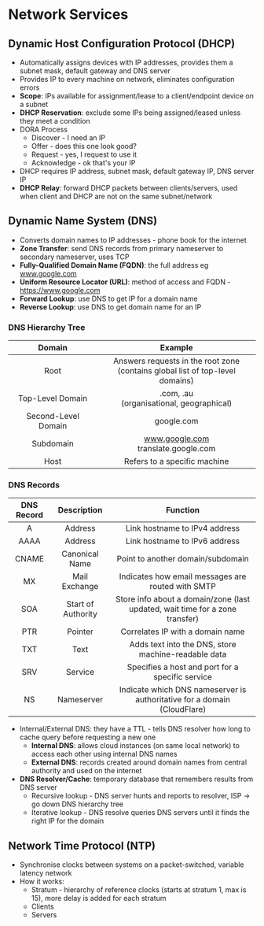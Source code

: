 # Network Services

## Dynamic Host Configuration Protocol (DHCP)
* Automatically assigns devices with IP addresses, provides them a subnet mask, default gateway and DNS server
* Provides IP to every machine on network, eliminates configuration errors
* **Scope**: IPs available for assignment/lease to a client/endpoint device on a subnet
* **DHCP Reservation**: exclude some IPs being assigned/leased unless they meet a condition
* DORA Process
    * Discover - I need an IP
    * Offer - does this one look good?
    * Request - yes, I request to use it
    * Acknowledge - ok that's your IP
* DHCP requires IP address, subnet mask, default gateway IP, DNS server IP
* **DHCP Relay**: forward DHCP packets between clients/servers, used when client and DHCP are not on the same subnet/network

## Dynamic Name System (DNS)
* Converts domain names to IP addresses - phone book for the internet
* **Zone Transfer**: send DNS records from primary nameserver to secondary nameserver, uses TCP
* **Fully-Qualified Domain Name (FQDN)**: the full address eg www.google.com
* **Uniform Resource Locator (URL)**: method of access and FQDN - https://www.google.com
* **Forward Lookup**: use DNS to get IP for a domain name
* **Reverse Lookup**: use DNS to get domain name for an IP

### DNS Hierarchy Tree
| Domain | Example |
| :-: | :-: |
| Root | Answers requests in the root zone<br>(contains global list of top-level domains) |
| Top-Level Domain | .com, .au<br>(organisational, geographical)|
| Second-Level Domain | google.com |
| Subdomain | www.google.com<br>translate.google.com |
| Host | Refers to a specific machine |

### DNS Records
| DNS Record | Description | Function |
| :-: | :-: | :-: |
| A | Address | Link hostname to IPv4 address |
| AAAA | Address | Link hostname to IPv6 address |
| CNAME | Canonical Name | Point to another domain/subdomain |
| MX | Mail Exchange | Indicates how email messages are routed with SMTP |
| SOA | Start of Authority | Store info about a domain/zone (last updated, wait time for a zone transfer)
| PTR | Pointer | Correlates IP with a domain name |
| TXT | Text | Adds text into the DNS, store machine-readable data |
| SRV | Service | Specifies a host and port for a specific service |
| NS | Nameserver | Indicate which DNS nameserver is authoritative for a domain (CloudFlare) | 

* Internal/External DNS: they have a TTL - tells DNS resolver how long to cache query before requesting a new one
    * **Internal DNS**: allows cloud instances (on same local network) to access each other using internal DNS names
    * **External DNS**: records created around domain names from central authority and used on the internet
* **DNS Resolver/Cache**: temporary database that remembers results from DNS server
    * Recursive lookup - DNS server hunts and reports to resolver, ISP -> go down DNS hierarchy tree
    * Iterative lookup - DNS resolve queries DNS servers until it finds the right IP for the domain

## Network Time Protocol (NTP)
* Synchronise clocks between systems on a packet-switched, variable latency network
* How it works:
    * Stratum - hierarchy of reference clocks (starts at stratum 1, max is 15), more delay is added for each stratum
    * Clients
    * Servers